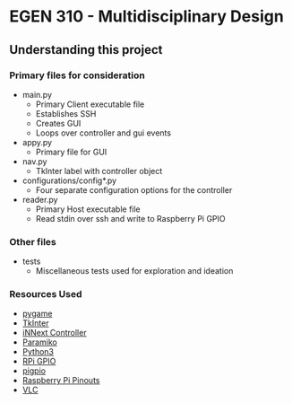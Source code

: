 # EGEN 310 - Multidisciplinary Design

## Understanding this project

### Primary files for consideration
- main.py
  - Primary Client executable file
  - Establishes SSH
  - Creates GUI
  - Loops over controller and gui events
- appy.py
  - Primary file for GUI
- nav.py
  - TkInter label with controller object
- configurations/config\*.py
  - Four separate configuration options for the controller
- reader.py
  - Primary Host executable file
  - Read stdin over ssh and write to Raspberry Pi GPIO

### Other files
- tests
  - Miscellaneous tests used for exploration and ideation
  
[//]: <### Diagram>
[//]: <![Final Diagram](https://github.com/koverman47/EGEN_310/blob/master/final_diagram.png "Diagram")>

### Resources Used
- [pygame](https://www.pygame.org/news)
- [TkInter](https://wiki.python.org/moin/TkInter)
- [iNNext Controller](https://www.amazon.com/gp/product/B07474JYNX/ref=ppx_yo_dt_b_asin_title_o01_s00?ie=UTF8&psc=1)
- [Paramiko](http://www.paramiko.org)
- [Python3](https://www.python.org/downloads/release/python-361/)
- [RPi GPIO](https://pypi.org/project/RPi.GPIO/)
- [pigpio](http://abyz.me.uk/rpi/pigpio/)
- [Raspberry Pi Pinouts](https://pinout.xyz)
- [VLC](https://pypi.org/project/python-vlc/)
